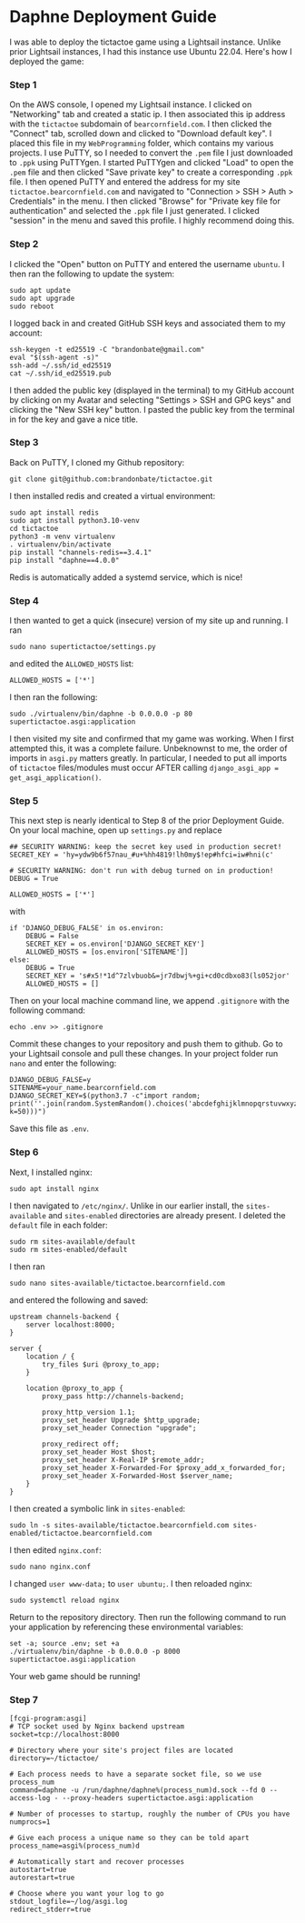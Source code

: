# Daphne Deployment Guide

I was able to deploy the tictactoe game using a Lightsail instance.
Unlike prior Lightsail instances, I had this instance use Ubuntu 22.04.
Here's how I deployed the game:

### Step 1
On the AWS console, I opened my Lightsail instance. I clicked on "Networking" tab
and created a static ip. I then associated this ip address with the ```tictactoe``` subdomain of
```bearcornfield.com```. 
I then clicked the "Connect" tab, scrolled down and clicked to "Download default key".
I placed this file in my ```WebProgramming``` folder, which contains my various projects.
I use PuTTY, so I needed to convert the ```.pem``` file I just downloaded to ```.ppk``` using PuTTYgen.
I started PuTTYgen and clicked "Load" to open the ```.pem``` file and then clicked "Save private key"
to create a corresponding ```.ppk``` file.
I then opened PuTTY and entered the address for my site ```tictactoe.bearcornfield.com```
and navigated to "Connection > SSH > Auth > Credentials" in the menu.
I then clicked "Browse" for "Private key file for authentication" and selected the ```.ppk``` file I just generated.
I clicked "session" in the menu and saved this profile. I highly recommend doing this.

### Step 2
I clicked the "Open" button on PuTTY and entered the username ```ubuntu```.
I then ran the following to update the system:
```
sudo apt update
sudo apt upgrade
sudo reboot
```
I logged back in and created GitHub SSH keys and associated them to my account:
```
ssh-keygen -t ed25519 -C "brandonbate@gmail.com"
eval "$(ssh-agent -s)"
ssh-add ~/.ssh/id_ed25519
cat ~/.ssh/id_ed25519.pub
```
I then added the public key (displayed in the terminal) to my GitHub account by clicking
on my Avatar and selecting "Settings > SSH and GPG keys" and clicking the "New SSH key" button.
I pasted the public key from the terminal in for the key and gave a nice title.

### Step 3
Back on PuTTY, I cloned my Github repository:
```
git clone git@github.com:brandonbate/tictactoe.git
```
I then installed redis and created a virtual environment:
```
sudo apt install redis
sudo apt install python3.10-venv
cd tictactoe
python3 -m venv virtualenv
. virtualenv/bin/activate
pip install "channels-redis==3.4.1"
pip install "daphne==4.0.0"
```
Redis is automatically added a systemd service, which is nice!

### Step 4
I then wanted to get a quick (insecure) version of my site up and running.
I ran
```
sudo nano supertictactoe/settings.py
```
and edited the ```ALLOWED_HOSTS``` list:
```
ALLOWED_HOSTS = ['*']
```
I then ran the following:
```
sudo ./virtualenv/bin/daphne -b 0.0.0.0 -p 80 supertictactoe.asgi:application
```
I then visited my site and confirmed that my game was working.
When I first attempted this, it was a complete failure. Unbeknownst to me, the order of imports in ```asgi.py``` matters greatly.
In particular, I needed to put all imports of ```tictactoe``` files/modules must occur AFTER calling ```django_asgi_app = get_asgi_application()```.

### Step 5
This next step is nearly identical to Step 8 of the prior Deployment Guide.
On your local machine, open up ```settings.py``` and replace
```
## SECURITY WARNING: keep the secret key used in production secret!
SECRET_KEY = 'hy=ydw9b6f57nau_#u+%hh4819!lh0my$!ep#hfci=iw#hni(c'

# SECURITY WARNING: don't run with debug turned on in production!
DEBUG = True

ALLOWED_HOSTS = ['*']
```
with
```
if 'DJANGO_DEBUG_FALSE' in os.environ:
    DEBUG = False
    SECRET_KEY = os.environ['DJANGO_SECRET_KEY']
    ALLOWED_HOSTS = [os.environ['SITENAME']]
else:
    DEBUG = True
    SECRET_KEY = 's#x5!*1d^7zlvbuob&=jr7dbwj%+gi+cd0cdbxo83(ls052jor'
    ALLOWED_HOSTS = []
```
Then on your local machine command line, we append ```.gitignore``` with the following command:
```
echo .env >> .gitignore
```
Commit these changes to your repository and push them to github. Go to your Lightsail console and pull these changes.
In your project folder run ```nano``` and enter the following:
```
DJANGO_DEBUG_FALSE=y
SITENAME=your_name.bearcornfield.com
DJANGO_SECRET_KEY=$(python3.7 -c"import random; print(''.join(random.SystemRandom().choices('abcdefghijklmnopqrstuvwxyz0123456789', k=50)))")
```
Save this file as ```.env```.

### Step 6
Next, I installed nginx:
```
sudo apt install nginx
```
I then navigated to ```/etc/nginx/```. Unlike in our earlier install, the
```sites-available``` and ```sites-enabled``` directories are already present.
I deleted the ```default``` file in each folder:
```
sudo rm sites-available/default
sudo rm sites-enabled/default
```
I then ran
```
sudo nano sites-available/tictactoe.bearcornfield.com
```
and entered the following and saved:
```
upstream channels-backend {
    server localhost:8000;
}

server {
    location / {
        try_files $uri @proxy_to_app;
    }

    location @proxy_to_app {
        proxy_pass http://channels-backend;

        proxy_http_version 1.1;
        proxy_set_header Upgrade $http_upgrade;
        proxy_set_header Connection "upgrade";

        proxy_redirect off;
        proxy_set_header Host $host;
        proxy_set_header X-Real-IP $remote_addr;
        proxy_set_header X-Forwarded-For $proxy_add_x_forwarded_for;
        proxy_set_header X-Forwarded-Host $server_name;
    }
}

```
I then created a symbolic link in ```sites-enabled```:
```
sudo ln -s sites-available/tictactoe.bearcornfield.com sites-enabled/tictactoe.bearcornfield.com
```
I then edited ```nginx.conf```:
```
sudo nano nginx.conf
```
I changed ```user www-data;``` to ```user ubuntu;```.
I then reloaded nginx:
```
sudo systemctl reload nginx
```
Return to the repository directory.
Then run the following command to run your application by referencing these environmental variables:
```
set -a; source .env; set +a
./virtualenv/bin/daphne -b 0.0.0.0 -p 8000 supertictactoe.asgi:application
```
Your web game should be running!

### Step 7

```
[fcgi-program:asgi]
# TCP socket used by Nginx backend upstream
socket=tcp://localhost:8000

# Directory where your site's project files are located
directory=~/tictactoe/

# Each process needs to have a separate socket file, so we use process_num
command=daphne -u /run/daphne/daphne%(process_num)d.sock --fd 0 --access-log - --proxy-headers supertictactoe.asgi:application

# Number of processes to startup, roughly the number of CPUs you have
numprocs=1

# Give each process a unique name so they can be told apart
process_name=asgi%(process_num)d

# Automatically start and recover processes
autostart=true
autorestart=true

# Choose where you want your log to go
stdout_logfile=~/log/asgi.log
redirect_stderr=true
```
